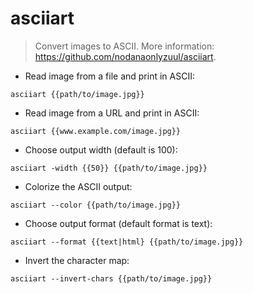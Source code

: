 # asciiart

> Convert images to ASCII.
> More information: <https://github.com/nodanaonlyzuul/asciiart>.

- Read image from a file and print in ASCII:

`asciiart {{path/to/image.jpg}}`

- Read image from a URL and print in ASCII:

`asciiart {{www.example.com/image.jpg}}`

- Choose output width (default is 100):

`asciiart -width {{50}} {{path/to/image.jpg}}`

- Colorize the ASCII output:

`asciiart --color {{path/to/image.jpg}}`

- Choose output format (default format is text):

`asciiart --format {{text|html} {{path/to/image.jpg}}`

- Invert the character map:

`asciiart --invert-chars {{path/to/image.jpg}}`
